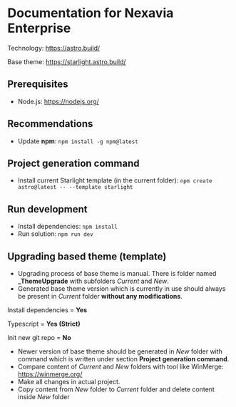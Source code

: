 # Documentation for Nexavia Enterprise

Technology: https://astro.build/

Base theme: https://starlight.astro.build/

## Prerequisites
- Node.js: https://nodejs.org/

## Recommendations
- Update **npm**: ``npm install -g npm@latest``

## Project generation command
- Install current Starlight template (in the current folder): ``npm create astro@latest -- --template starlight``

## Run development
- Install dependencies: ``npm install``
- Run solution: ``npm run dev``

## Upgrading based theme (template)
- Upgrading process of base theme is manual. There is folder named **_ThemeUpgrade** with subfolders *Current* and *New*.
- Generated base theme version which is currently in use should always be present in *Current* folder **without any modifications**.

Install dependencies = **Yes**

Typescript = **Yes (Strict)**

Init new git repo = **No**
  
- Newer version of base theme should be generated in *New* folder with command which is written under section **Project generation command**.
- Compare content of *Current* and *New* folders with tool like WinMerge: https://winmerge.org/
- Make all changes in actual project.
- Copy content from *New* folder to *Current* folder and delete content inside *New* folder
